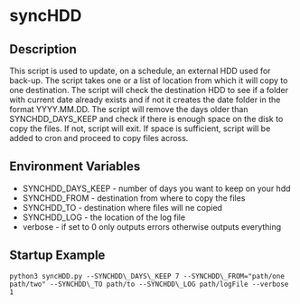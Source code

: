 # syncHDD 

## Description 
This script is used to update, on a schedule, an external HDD used for back-up. The script takes one or a list of location from which it will copy to one destination. The script will check the destination HDD to see if a folder with current date already exists and if not it creates the date folder in the format YYYY.MM.DD. The script will remove the days older than SYNCHDD\_DAYS\_KEEP and check if there is enough space on the disk to copy the files. If not, script will exit. If space is sufficient, script will be added to cron and proceed to copy files across. 

## Environment Variables 
* SYNCHDD\_DAYS\_KEEP - number of days you want to keep on your hdd
* SYNCHDD\_FROM       - destination from where to copy the files 
* SYNCHDD\_TO         - destination where files will ne copied 
* SYNCHDD\_LOG        - the location of the log file 
* verbose             - if set to 0 only outputs errors otherwise outputs everything

## Startup Example 
```python3 syncHDD.py --SYNCHDD\_DAYS\_KEEP 7 --SYNCHDD\_FROM="path/one path/two" --SYNCHDD\_TO path/to --SYNCHDD\_LOG path/logFile --verbose 1```  
